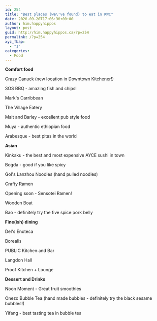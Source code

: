 ```yaml
---
id: 254
title: "Best places (we\'ve found) to eat in KWC"
date: 2020-09-20T17:06:30+00:00
author: him.happyhippos
layout: post
guid: http://him.happyhippos.ca/?p=254
permalink: /?p=254
xyz_fbap:
  - "1"
categories:
  - Food
---
```

**Comfort food**
  
Crazy Canuck (new location in Downtown Kitchener!)
  
SOS BBQ - amazing fish and chips!

Mark's Carribbean
  
The Village Eatery

Malt and Barley - excellent pub style food

Muya - authentic ethiopian food

Arabesque - best pitas in the world

**Asian**
  
Kinkaku - the best and most expensive AYCE sushi in town
  
Bogda - good if you like spicy

Gol's Lanzhou Noodles (hand pulled noodles)
  
Crafty Ramen

Opening soon - Sensotei Ramen! 

Wooden Boat

Bao - definitely try the five spice pork belly

**Fine(ish) dining**
  
Del's Enoteca
  
Borealis

PUBLIC Kitchen and Bar
  
Langdon Hall

Proof Kitchen + Lounge

**Dessert and Drinks**
  
Noon Moment - Great fruit smoothies

Onezo Bubble Tea (hand made bubbles - definitely try the black sesame bubbles!)

Yifang - best tasting tea in bubble tea